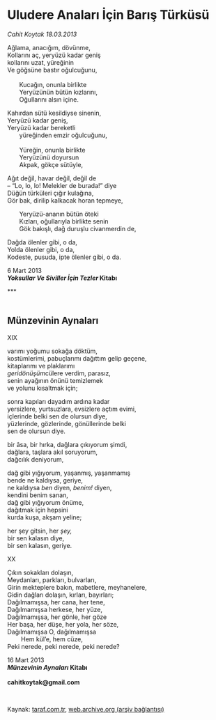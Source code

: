 # Uludere Anaları İçin Barış Türküsü

*Cahit Koytak 18.03.2013*

<div class="yazi"><p>Ağlama, anacığım, dövünme,<br/>Kollarını aç, yeryüzü kadar geniş<br/>kollarını uzat, yüreğinin<br/>Ve göğsüne bastır oğulcuğunu,<br/><br/>       Kucağın, onunla birlikte      <br/>       Yeryüzünün bütün kızlarını,      <br/>       Oğullarını alsın içine.</p>
<p>Kahırdan sütü kesildiyse sinenin,<br/>Yeryüzü kadar geniş, <br/>Yeryüzü kadar bereketli       <br/>       yüreğinden emzir oğulcuğunu,<br/><br/>       Yüreğin, onunla birlikte      <br/>       Yeryüzünü doyursun<br/>       Akpak, gökçe sütüyle,</p>
<p>Ağıt değil, havar değil, değil de <br/>– “Lo, lo, lo! Melekler de burada!” diye<br/>Düğün türküleri çığır kulağına,<br/>Gör bak, dirilip kalkacak horan tepmeye,</p>
<p>       Yeryüzü-ananın bütün öteki     <br/>       Kızları, oğullarıyla birlikte senin       <br/>       Gök bakışlı, dağ duruşlu civanmerdin de,</p>
<p>Dağda ölenler gibi, o da,<br/>Yolda ölenler gibi, o da,<br/>Kodeste, pusuda, ipte ölenler gibi, o da.</p>
<p>6 Mart 2013<b><i><br/>Yoksullar Ve Siviller İçin Tezler</i> Kitabı</b></p>
<p>***<br/><br/></p>
<h2>Münzevinin Aynaları</h2>
<p>XIX</p>
<p>varımı yoğumu sokağa döktüm,<br/>kostümlerimi, pabuçlarımı dağıttım gelip geçene,<br/>kitaplarımı ve plaklarımı <i><br/>geridönüşüm</i>cülere verdim, parasız,<br/>senin ayağının önünü temizlemek<br/>ve yolunu kısaltmak için;</p>
<p>sonra kapıları dayadım ardına kadar <br/>yersizlere, yurtsuzlara, evsizlere açtım evimi,<br/>içlerinde belki sen de olursun diye,<br/>yüzlerinde, gözlerinde, gönüllerinde belki<br/>sen de olursun diye.</p>
<p>bir âsa, bir hırka, dağlara çıkıyorum şimdi,<br/>dağlara, taşlara akıl soruyorum,<br/>dağcılık deniyorum,</p>
<p>dağ gibi yığıyorum, yaşanmış, yaşanmamış<br/>bende ne kaldıysa, geriye, <br/>ne kaldıysa <i>ben</i> diyen, <i>benim!</i> diyen,<br/>kendini benim sanan,<br/>dağ gibi yığıyorum önüme, <br/>dağıtmak için hepsini <br/>kurda kuşa, akşam yeline;</p>
<p>her şey gitsin, her <i>şey,</i><br/>bir sen kalasın diye, <br/>bir sen kalasın, geriye.</p>
<p>XX</p>
<p>Çıkın sokakları dolaşın,<br/>Meydanları, parkları, bulvarları,<br/>Girin mekteplere bakın, mabetlere, meyhanelere,<br/>Gidin dağları dolaşın, kırları, bayırları;<br/>Dağılmamışsa, her cana, her tene,<br/>Dağılmamışsa herkese, her yüze,<br/>Dağılmamışsa, her gönle, her göze<br/>Her başa, her düşe, her yola, her söze,<br/>Dağılmamışsa O, dağılmamışsa     <br/>        Hem kül’e, hem cüze,<br/>Peki nerede, peki nerede, peki nerede?</p>
<p>16 Mart 2013<b><i><br/>Münzevinin Aynaları</i> Kitabı<br/><br/></b><b>cahitkoytak@gmail.com</b></p>
<p> </p>
</div>

Kaynak: [taraf.com.tr](http://www.taraf.com.tr/cahit-koytak/makale-uludere-analari-icin-baris-turkusu.htm), [web.archive.org (arşiv bağlantısı)](http://web.archive.org/web/20131107143816/http://www.taraf.com.tr/cahit-koytak/makale-uludere-analari-icin-baris-turkusu.htm)
